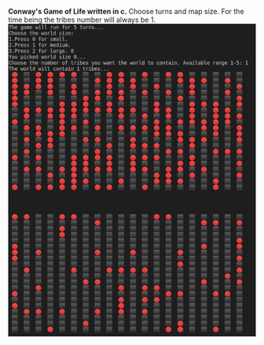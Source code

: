 **Conway's Game of Life written in c.**
Choose turns and map size. For the time being the tribes number will always be 1.
![Screenshot](sample.png)